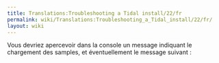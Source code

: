 ```yaml
---
title: Translations:Troubleshooting a Tidal install/22/fr
permalink: wiki/Translations:Troubleshooting_a_Tidal_install/22/fr/
layout: wiki
---
```


Vous devriez apercevoir dans la console un message indiquant le
chargement des samples, et éventuellement le message suivant :

